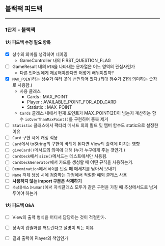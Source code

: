 ## 블랙잭 피드백

---

### 1단계 - 블랙잭

#### 1차 피드백 수정 필요 항목

- [x] 상수의 의미를 생각하여 네이밍
    - GameController 내의 FIRST_QUESTION_FLAG
- [ ] GameResult 내의 `WIN`을 나타내는 문자열은 어느 영역의 관심사인가
    - 다른 언어권에게 제공해야한다면 어떻게 배워야할까?
- [x] `MAX_POINT`라는 상수가 여러 곳에 선언되어 있다.(최대 점수가 21의 의미하는 숫자로 사용함.)
  - 사용 클래스
    - Cards : MAX_POINT
    - Player : AVAILABLE_POINT_FOR_ADD_CARD
    - Statistic : MAX_POINT
  - `Cards` 클래스 내에서 현재 포인트가 MAX_POINT(21)이 넘는지 계산하는 함수 `isOverThanMaxPoint()`를 구현하여 중복 제거 
- [ ] `Statistic` 클래스에서 팩터리 메서드 외의 필드 및 멤버 함수도 static으로 설정한 이유
- [ ] `Card` 구현 시에 캐싱 적용
- [ ] `Card`에서 toString의 구현이 바뀌게 된다면 View의 출력에 미치는 영향
- [ ] `giveCard()`메서드의 의미에 대해 (누가 누구에게 주는 것인가.)
- [ ] `CardDeck`에서 `size()`메서드는 테스트에서만 사용됨.
- [ ] `CardDeckGenerator`에서 카드를 생성할 때 어떤 규칙을 사용하는가.
- [ ] `Denomination`에서 `예외`를 던질 때 메세지를 담아서 보내기
- [ ] `Name` 객체 생성 시에 검증하는 과정에서 적절한 예외 클래스 사용
- [ ] **사용하지 않는 import 구문은 삭제하기**
- [ ] `추상클래스(Human)`에서 자식클래스 모두가 같은 구현을 가질 때 추상메서드로 남겨두어야 하는가

#### 1차 피드백 Q&A

- [ ] View의 출력 형식을 어디서 담당하는 것이 적절한가.
- [ ] 상속이 캡슐화를 깨트린다고 설명이 되는 이유
- [ ] 결과 출력이 Player의 책임인가

